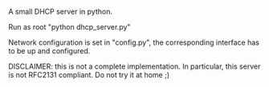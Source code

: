 A small DHCP server in python.

Run as root "python dhcp_server.py"

Network configuration is set in "config.py", the corresponding interface has to be up and configured.

DISCLAIMER: this is not a complete implementation. In particular, this server is not RFC2131 compliant. Do not try it at home ;)
